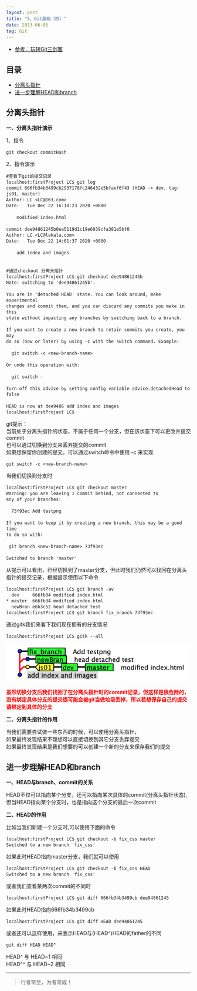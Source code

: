 ```yaml
---
layout: post
title: "5、Git基础（四）"
date: 2013-06-05
tag: Git
---   
```


- [参考：玩转Git三剑客](https://time.geekbang.org/course/intro/100021601)



## 目录
* [分离头指针](#content1)
* [进一步理解HEAD和branch](#content2)



<!-- ************************************************ -->
## <a id="content1"></a>分离头指针

**一、分离头指针演示**

1、指令

```
git checkout commitHash
```

2、指令演示

```
#查看下git的提交记录
localhost:firstProject LC$ git log 
commit 666fb34b3499cb2937178fc246432e5bfaef6f43 (HEAD -> dev, tag: js01, master)
Author: LC <LC@163.com>
Date:   Tue Dec 22 16:10:23 2020 +0800

    modified index.html

commit dee94861245b0ea5119d1c19e6939cfa381e5bf0
Author: LC <LC@lakala.com>
Date:   Tue Dec 22 14:01:37 2020 +0800

    add index and images


#通过checkout 分离头指针
localhost:firstProject LC$ git checkout dee94861245b
Note: switching to 'dee94861245b'.

You are in 'detached HEAD' state. You can look around, make experimental
changes and commit them, and you can discard any commits you make in this
state without impacting any branches by switching back to a branch.

If you want to create a new branch to retain commits you create, you may
do so (now or later) by using -c with the switch command. Example:

  git switch -c <new-branch-name>

Or undo this operation with:

  git switch -

Turn off this advice by setting config variable advice.detachedHead to false

HEAD is now at dee9486 add index and images
localhost:firstProject LC$ 
```

git提示：    
当前处于分离头指针的状态，不属于任何一个分支，但在该状态下可以更改并提交commit    
也可以通过切换到分支来丢弃提交的commit    
如果想保留你创建的提交，可以通过switch命令中使用 -c 来实现        
``` 
git switch -c <new-branch-name>       
```

当我们切换到分支时

```
localhost:firstProject LC$ git checkout master
Warning: you are leaving 1 commit behind, not connected to
any of your branches:

  73f93ec Add testpng

If you want to keep it by creating a new branch, this may be a good time
to do so with:

 git branch <new-branch-name> 73f93ec

Switched to branch 'master'
```

从提示可以看出，已经切换到了master分支，但此时我们仍然可以找回在分离头指针的提交记录，根据提示使用以下命令

```
localhost:firstProject LC$ git branch -av
  dev     666fb34 modified index.html
* master  666fb34 modified index.html
  newBran e6b3c52 head detached test
localhost:firstProject LC$ git branch fix_branch 73f93ec
```

通过gitk我们来看下我们现在拥有的分支情况

```
localhost:firstProject LC$ gitk --all
```

<img src="/images/Git/git5_0.png" alt="img">

<span style="font-weight:bold;color:red">虽然切换分支后我们找回了在分离头指针时的commit记录，但这样是很危险的，没有绑定具体分支的提交很可能会被git当做垃圾丢掉，所以若想保存自己的提交请绑定到具体的分支</span>

**二、分离头指针的作用**

当我们需要尝试做一些东西的时候，可以使用分离头指针，       
如果最终发现结果不理想可以直接切换到其它分支丢弃提交     
如果最终发现结果是我们想要的可以创建一个新的分支来保存我们的提交     


<!-- ************************************************ -->
## <a id="content2"></a>进一步理解HEAD和branch

**一、HEAD与branch、commit的关系**

HEAD不仅可以指向某个分支，还可以指向某次具体的commit(分离头指针状态),    
但当HEAD指向某个分支时，也是指向这个分支的最后一次commit    

**二、HEAD的作用**

比如当我们新建一个分支时,可以使用下面的命令

```
localhost:firstProject LC$ git checkout -b fix_css master
Switched to a new branch 'fix_css'
```
如果此时HEAD指向master分支，我们就可以使用

```
localhost:firstProject LC$ git checkout -b fix_css HEAD
Switched to a new branch 'fix_css'
```

或者我们查看某两次commit的不同时

```
localhost:firstProject LC$ git diff 666fb34b3499cb dee94861245
```

如果此时HEAD指向666fb34b3499cb

```
localhost:firstProject LC$ git diff HEAD dee94861245
```

或者还可以这样使用，来表示HEAD与(HEAD^)HEAD的father的不同

```
git diff HEAD HEAD^
```
HEAD^ 	与 HEAD~1 相同       
HEAD^^	与 HEAD~2 相同




----------
>  行者常至，为者常成！




